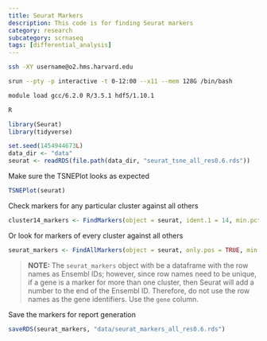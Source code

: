 ```yaml
---
title: Seurat Markers
description: This code is for finding Seurat markers
category: research
subcategory: scrnaseq
tags: [differential_analysis]
---
```


```bash
ssh -XY username@o2.hms.harvard.edu

srun --pty -p interactive -t 0-12:00 --x11 --mem 128G /bin/bash

module load gcc/6.2.0 R/3.5.1 hdf5/1.10.1

R
```

```r
library(Seurat)
library(tidyverse)

set.seed(1454944673L)
data_dir <- "data" 
seurat <- readRDS(file.path(data_dir, "seurat_tsne_all_res0.6.rds"))
```

Make sure the TSNEPlot looks as expected

```r
TSNEPlot(seurat)
```

Check markers for any particular cluster against all others

```r
cluster14_markers <- FindMarkers(object = seurat, ident.1 = 14, min.pct = 0.25)
```

Or look for markers of every cluster against all others

```r
seurat_markers <- FindAllMarkers(object = seurat, only.pos = TRUE, min.pct = 0.25, thresh.use = 0.25)
```

>**NOTE:** The `seurat_markers` object with be a dataframe with the row names as Ensembl IDs; however, since row names need to be unique, if a gene is a marker for more than one cluster, then Seurat will add a number to the end of the Ensembl ID. Therefore, do not use the row names as the gene identifiers. Use the `gene` column.

Save the markers for report generation

```r
saveRDS(seurat_markers, "data/seurat_markers_all_res0.6.rds")
```
